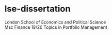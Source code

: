 # lse-dissertation

London School of Economics and Political Science 
<br>Msc Finance 19/20
<rb>Topics in Portfolio Management
